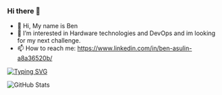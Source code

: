 ### Hi there 👋

- 👋 Hi, My name is Ben
- 👀 I’m interested in Hardware technologies and DevOps and im looking for my next challenge.
- 📫 How to reach me: https://www.linkedin.com/in/ben-asulin-a8a36520b/

[![Typing SVG](https://readme-typing-svg.herokuapp.com?duration=3000&center=true&width=450&lines=Welcome+to+my+Github+Page!;I'm+Ben+Asulin+:D)](https://git.io/typing-svg)



![GitHub Stats](https://github-readme-stats.vercel.app/api?username=bentest12&theme=radical)
